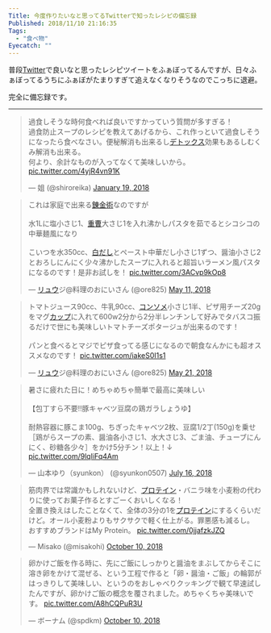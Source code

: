 ```yaml
---
Title: 今度作りたいなと思ってるTwitterで知ったレシピの備忘録
Published: 2018/11/10 21:16:35
Tags:
  - "食べ物"
Eyecatch: ""
---
```

<p>普段<a class="keyword" href="http://d.hatena.ne.jp/keyword/Twitter">Twitter</a>で良いなと思ったレシピツイートをふぁぼってるんですが、日々ふぁぼってるうちにふぁぼがたまりすぎて追えなくなりそうなのでこっちに退避。</p>

<p>完全に備忘録です。</p>

***

<p><blockquote class="twitter-tweet" data-lang="HASH(0xd3a5368)"><p lang="ja" dir="ltr">過食しそうな時何食べれば良いですかっていう質問が多すぎる！<br>過食防止スープのレシピを教えてあげるから、これ作っといて過食しそうになったら食べなさい。便秘解消も出来るし<a class="keyword" href="http://d.hatena.ne.jp/keyword/%A5%C7%A5%C8%A5%C3%A5%AF%A5%B9">デトックス</a>効果もあるしむくみ解消も出来る。<br>何より、余計なものが入ってなくて美味しいから。 <a href="https://t.co/4yjR4vn91K">pic.twitter.com/4yjR4vn91K</a></p>&mdash; 姐 (@shiroreika) <a href="https://twitter.com/shiroreika/status/954228627339591681?ref_src=twsrc%5Etfw">January 19, 2018</a></blockquote><script async src="https://platform.twitter.com/widgets.js" charset="utf-8"></script></p>

<p><blockquote class="twitter-tweet" data-lang="HASH(0xa69d628)"><p lang="ja" dir="ltr">これは家庭で出来る<a class="keyword" href="http://d.hatena.ne.jp/keyword/%CF%A3%B6%E2%BD%D1">錬金術</a>なのですが<br><br>水1Lに塩小さじ1、<a class="keyword" href="http://d.hatena.ne.jp/keyword/%BD%C5%C1%E2">重曹</a>大さじ1を入れ沸かしパスタを茹でるとシコシコの中華麺風になり<br><br>こいつを水350cc、<a class="keyword" href="http://d.hatena.ne.jp/keyword/%C7%F2%A4%C0%A4%B7">白だし</a>とペースト中華だし小さじ1ずつ、醤油小さじ2とおろしにんにく少々沸かしたスープに入れると超旨いラーメン風パスタになるのです！是非お試しを！ <a href="https://t.co/3ACvp9kOp8">pic.twitter.com/3ACvp9kOp8</a></p>&mdash; <a class="keyword" href="http://d.hatena.ne.jp/keyword/%A5%EA%A5%E5%A5%A6">リュウ</a>ジ@料理のおにいさん (@ore825) <a href="https://twitter.com/ore825/status/994873264978702336?ref_src=twsrc%5Etfw">May 11, 2018</a></blockquote><script async src="https://platform.twitter.com/widgets.js" charset="utf-8"></script></p>

<p><blockquote class="twitter-tweet" data-lang="HASH(0xef918c0)"><p lang="ja" dir="ltr">トマトジュース90cc、牛乳90cc、<a class="keyword" href="http://d.hatena.ne.jp/keyword/%A5%B3%A5%F3%A5%BD%A5%E1">コンソメ</a>小さじ1半、ピザ用チーズ20gをマグ<a class="keyword" href="http://d.hatena.ne.jp/keyword/%A5%AB%A5%C3%A5%D7">カップ</a>に入れて600w2分から2分半レンチンして好みでタバスコ振るだけで世にも美味しいトマトチーズポタージュが出来るのです！<br><br>パンと食べるとマジでピザ食ってる感じになるので朝食なんかにも超オススメなのです！ <a href="https://t.co/iakeS0I1s1">pic.twitter.com/iakeS0I1s1</a></p>&mdash; <a class="keyword" href="http://d.hatena.ne.jp/keyword/%A5%EA%A5%E5%A5%A6">リュウ</a>ジ@料理のおにいさん (@ore825) <a href="https://twitter.com/ore825/status/998516704371130368?ref_src=twsrc%5Etfw">May 21, 2018</a></blockquote><script async src="https://platform.twitter.com/widgets.js" charset="utf-8"></script></p>

<p><blockquote class="twitter-tweet" data-lang="HASH(0xb30e270)"><p lang="ja" dir="ltr">暑さに疲れた日に！めちゃめちゃ簡単で最高に美味しい<br><br>【包丁すら不要‼️豚キャベツ豆腐の鶏ガラしょうゆ】<br><br>耐熱容器に豚こま100g、ちぎったキャベツ2枚、豆腐1/2丁(150g)を乗せ［鶏がらスープの素、醤油各小さじ1、水大さじ3、ごま油、チューブにんにく、砂糖各少々］をかけ5分チン！以上！↓ <a href="https://t.co/9lqIiFq4Am">pic.twitter.com/9lqIiFq4Am</a></p>&mdash; 山本ゆり（syunkon） (@syunkon0507) <a href="https://twitter.com/syunkon0507/status/1018848792106319873?ref_src=twsrc%5Etfw">July 16, 2018</a></blockquote><script async src="https://platform.twitter.com/widgets.js" charset="utf-8"></script></p>

<p><blockquote class="twitter-tweet" data-lang="HASH(0xb1a10a0)"><p lang="ja" dir="ltr">筋肉界では常識かもしれないけど、<a class="keyword" href="http://d.hatena.ne.jp/keyword/%A5%D7%A5%ED%A5%C6%A5%A4%A5%F3">プロテイン</a>・バニラ味を小麦粉の代わりに使ってお菓子作るとすごーくおいしくなる！<br>全置き換えはしたことなくて、全体の3分の1を<a class="keyword" href="http://d.hatena.ne.jp/keyword/%A5%D7%A5%ED%A5%C6%A5%A4%A5%F3">プロテイン</a>にするくらいだけど。オール小麦粉よりもサクサクで軽く仕上がる。罪悪感も減るし。<br>おすすめブランドはMy Protein。 <a href="https://t.co/0jjafzkJZQ">pic.twitter.com/0jjafzkJZQ</a></p>&mdash; Misako (@misakohi) <a href="https://twitter.com/misakohi/status/1049836660282847233?ref_src=twsrc%5Etfw">October 10, 2018</a></blockquote><script async src="https://platform.twitter.com/widgets.js" charset="utf-8"></script></p>

<p><blockquote class="twitter-tweet" data-lang="HASH(0xcd518c8)"><p lang="ja" dir="ltr">卵かけご飯を作る時に、先にご飯にしっかりと醤油をまぶしてからそこに溶き卵をかけて混ぜる、という工程で作ると「卵・醤油・ご飯」の輪郭がはっきりして美味しい、というのをおしゃべりクッキングで観て早速試したんですが、卵かけご飯の概念を覆されました。めちゃくちゃ美味いです。 <a href="https://t.co/A8hCQPuR3U">pic.twitter.com/A8hCQPuR3U</a></p>&mdash; ボーナム (@spdkm) <a href="https://twitter.com/spdkm/status/1049841223639298048?ref_src=twsrc%5Etfw">October 10, 2018</a></blockquote><script async src="https://platform.twitter.com/widgets.js" charset="utf-8"></script></p>
